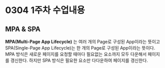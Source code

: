 # 0304 1주차 수업내용

## MPA & SPA
**MPA(Multi-Page App Lifecycle)** 는 여러 개의 Page로 구성된 App이라는 뜻이고 SPA(Single-Page App Lifecycle)는 한 개의 Page로 구성된 App이라는 뜻이다.
MPA 방식은 새로운 페이지를 요청할 때마다 필요없는 요소까지 모두 다운해서 페이지를 갱신한다.
하지만 SPA 방식은 필요한 요소만 다다운하여 페이지를 갱신한다.